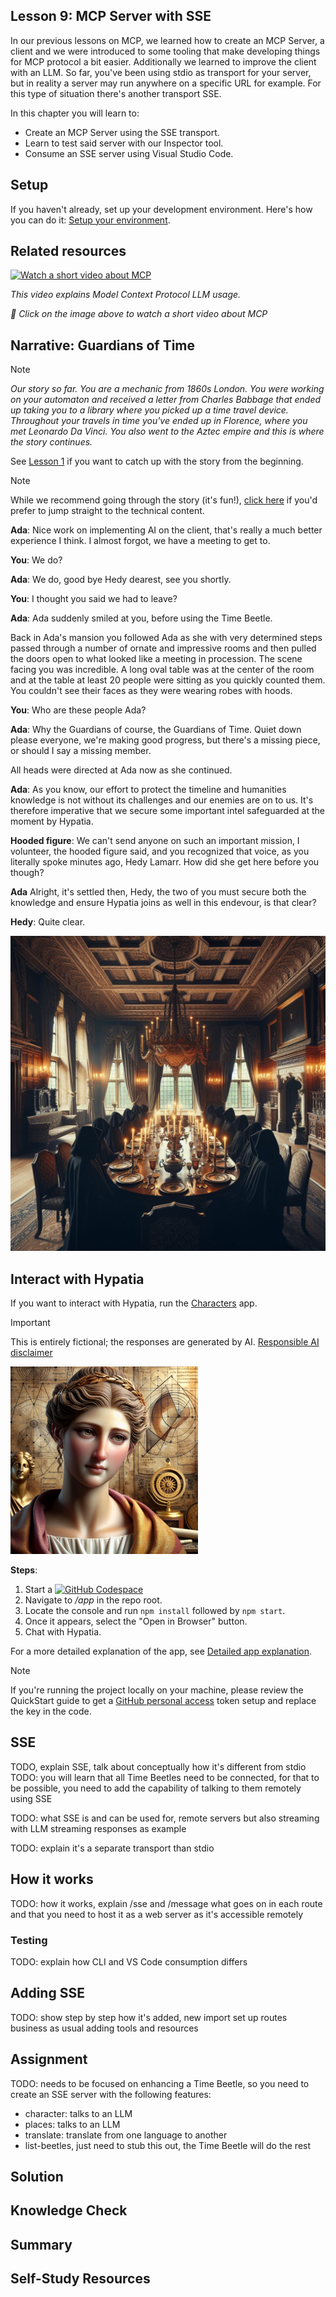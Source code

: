 ## Lesson 9: MCP Server with SSE

In our previous lessons on MCP, we learned how to create an MCP Server, a client and we were introduced to some tooling that make developing things for MCP protocol a bit easier. Additionally we learned to improve the client with an LLM. So far, you've been using stdio as transport for your server, but in reality a server may run anywhere on a specific URL for example. For this type of situation there's another transport SSE.

In this chapter you will learn to:

- Create an MCP Server using the SSE transport. 
- Learn to test said server with our Inspector tool.
- Consume an SSE server using Visual Studio Code.

## Setup

If you haven't already, set up your development environment. Here's how you can do it: [Setup your environment](/docs/setup/README.md).

## Related resources

[![Watch a short video about MCP](https://img.youtube.com/vi/YRfOiB0Im64/0.jpg)](https://www.youtube.com/watch?v=YRfOiB0Im64)

_This video explains Model Context Protocol LLM usage._

*🎥 Click on the image above to watch a short video about MCP*

## Narrative: Guardians of Time

> [!NOTE] 
> _Our story so far. You are a mechanic from 1860s London. You were working on your automaton and received a letter from Charles Babbage that ended up taking you to a library where you picked up a time travel device. Throughout your travels in time you've ended up in Florence, where you met Leonardo Da Vinci. You also went to the Aztec empire and this is where the story continues._
>
> See [Lesson 1](../01-intro-to-genai/README.md) if you want to catch up with the story from the beginning. 

> [!NOTE] 
> While we recommend going through the story (it's fun!), [click here](#interact-with-hypatia) if you'd prefer to jump straight to the technical content.

**Ada**: Nice work on implementing AI on the client, that's really a much better experience I think. I almost forgot, we have a meeting to get to.

**You**: We do?

**Ada**: We do, good bye Hedy dearest, see you shortly.

**You**: I thought you said we had to leave?

**Ada**: Ada suddenly smiled at you, before using the Time Beetle.

Back in Ada's mansion you followed Ada as she with very determined steps passed through a number of ornate and impressive rooms and then pulled the doors open to what looked like a meeting in procession. The scene facing you was incredible. A long oval table was at the center of the room and at the table at least 20 people were sitting as you quickly counted them. You couldn't see their faces as they were wearing robes with hoods. 

**You**: Who are these people Ada?

**Ada**: Why the Guardians of course, the Guardians of Time. Quiet down please everyone, we're making good progress, but there's a missing piece, or should I say a missing member.

All heads were directed at Ada now as she continued.

**Ada**: As you know, our effort to protect the timeline and humanities knowledge is not without its challenges and our enemies are on to us. It's therefore imperative that we secure some important intel safeguarded at the moment by Hypatia.

**Hooded figure**: We can't send anyone on such an important mission, I volunteer, the hooded figure said, and you recognized that voice, as you literally spoke minutes ago, Hedy Lamarr. How did she get here before you though?

**Ada** Alright, it's settled then, Hedy, the two of you must secure both the knowledge and ensure Hypatia joins as well in this endevour, is that clear?

**Hedy**: Quite clear.

<div>
  <img src="./assets/guardians.jpeg" alt="guardians around a table" width=600 />
</div>

## Interact with Hypatia

If you want to interact with Hypatia, run the [Characters](/app/README.md) app. 

> [!IMPORTANT]
> This is entirely fictional; the responses are generated by AI.
> [Responsible AI disclaimer](/README.md#responsible-ai-disclaimer)

<div>
  <img src="./assets/hypatia.jpeg" alt="Hypatia" width="300">
</div>

**Steps**:

1. Start a [![GitHub Codespace](https://img.shields.io/badge/GitHub-Codespace-brightgreen)](https://codespaces.new/microsoft/generative-ai-with-javascript)
2. Navigate to _/app_ in the repo root.
3. Locate the console and run `npm install` followed by `npm start`.
4. Once it appears, select the "Open in Browser" button.
5. Chat with Hypatia.

For a more detailed explanation of the app, see [Detailed app explanation](/lessons/01-intro-to-genai/README.md#interact-with-dinocrates).

> [!NOTE]
 > If you're running the project locally on your machine, please review the QuickStart guide to get a [GitHub personal access](../../docs/setup/README.md#creating-a-personal-access-token-pat-for-github-model-access) token setup and replace the key in the code.

## SSE

TODO, explain SSE, talk about conceptually how it's different from stdio
TODO: you will learn that all Time Beetles need to be connected, for that to be possible, you need to add the capability of talking to them remotely using SSE

TODO: what SSE is and can be used for, remote servers but also streaming with LLM streaming responses as example

TODO: explain it's a separate transport than stdio

## How it works

TODO: how it works, explain /sse and /message what goes on in each route and that you need to host it as a web server as it's accessible remotely

### Testing

TODO: explain how CLI and VS Code consumption differs

## Adding SSE

TODO: show step by step how it's added, 
new import
set up routes
business as usual adding tools and resources

## Assignment

TODO: needs to be focused on enhancing a Time Beetle, so you need to create an SSE server with the following features:

- character: talks to an LLM
- places: talks to an LLM
- translate: translate from one language to another
- list-beetles, just need to stub this out, the Time Beetle will do the rest

## Solution

## Knowledge Check

## Summary

## Self-Study Resources
